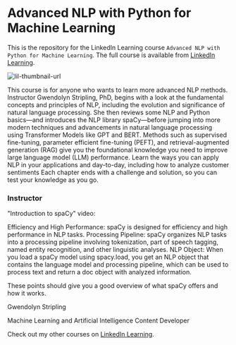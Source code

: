 # Advanced NLP with Python for Machine Learning
This is the repository for the LinkedIn Learning course `Advanced NLP with Python for Machine Learning`. The full course is available from [LinkedIn Learning][lil-course-url].

![lil-thumbnail-url]

This course is for anyone who wants to learn more advanced NLP methods. Instructor Gwendolyn Stripling, PhD, begins with a look at the fundamental concepts and principles of NLP, including the evolution and significance of natural language processing. She then reviews some NLP and Python basics—and introduces the NLP library spaCy—before jumping into more modern techniques and advancements in natural language processing using Transformer Models like GPT and BERT. Methods such as supervised fine-tuning, parameter efficient fine-tuning (PEFT), and retrieval-augmented generation (RAG) give you the foundational knowledge you need to improve large language model (LLM) performance. Learn the ways you can apply NLP in your applications and day-to-day, including how to analyze customer sentiments Each chapter ends with a challenge and solution, so you can test your knowledge as you go.


### Instructor

"Introduction to spaCy" video:

Efficiency and High Performance: spaCy is designed for efficiency and high performance in NLP tasks.
Processing Pipeline: spaCy organizes NLP tasks into a processing pipeline involving tokenization, part of speech tagging, named entity recognition, and other linguistic analyses.
NLP Object: When you load a spaCy model using spacy.load, you get an NLP object that contains the language model and processing pipeline, which can be used to process text and return a doc object with analyzed information.

These points should give you a good overview of what spaCy offers and how it works.


Gwendolyn Stripling

Machine Learning and Artificial Intelligence Content Developer
          

Check out my other courses on [LinkedIn Learning](https://www.linkedin.com/learning/instructors/gwendolyn-stripling?u=104).


[0]: # (Replace these placeholder URLs with actual course URLs)

[lil-course-url]: https://www.linkedin.com/learning/advanced-nlp-with-python-for-machine-learning-revision-2024-q2
[lil-thumbnail-url]: https://media.licdn.com/dms/image/D560DAQGTubKeur8sMA/learning-public-crop_675_1200/0/1716585791557?e=2147483647&v=beta&t=jYbEsmvdD9sYaBUmc_dtWym36Qn6-YkngoU68wEvvIc
[avatar]: https://media.licdn.com/dms/image/D560DAQGkBuohyKFspw/learning-author-crop_200_200/0/1694723104809?e=1717192800&v=beta&t=UnBwX0YOnSKGAnsdvvkTlVRzdlSLPLTczeA8JacqFd0
